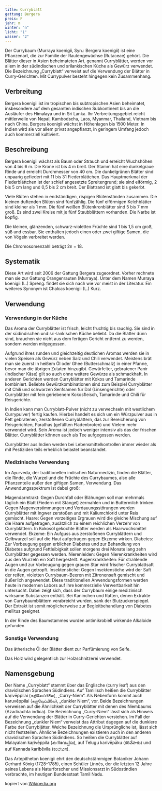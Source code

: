 ```yaml
---
title: Curryblatt
gattung: Bergera
preis: F
jahr: m
winter: "n"
licht: "1"
wasser: "2"
---
```


Der Currybaum (Murraya koenigii, Syn.: Bergera koenigii) ist eine Pflanzenart, die zur Familie der Rautengewächse (Rutaceae) gehört. Die Blätter dieser in Asien beheimateten Art, genannt Curryblätter, werden vor allem in der südindischen und srilankischen Küche als Gewürz verwendet. Die Bezeichnung „Curryblatt“ verweist auf die Verwendung der Blätter in Curry-Gerichten. Mit Currypulver besteht hingegen kein Zusammenhang.

## Verbreitung
Bergera koenigii ist im tropischen bis subtropischen Asien beheimatet, insbesondere auf dem gesamten indischen Subkontinent bis an die Ausläufer des Himalaya und in Sri Lanka. Ihr Verbreitungsgebiet reicht mittlerweile von Nepal, Kambodscha, Laos, Myanmar, Thailand, Vietnam bis nach China. Bergera koenigii wächst in Höhenlagen bis 1500 Meter. In Indien wird sie vor allem privat angepflanzt, in geringem Umfang jedoch auch kommerziell kultiviert.

## Beschreibung
Bergera koenigii wächst als Baum oder Strauch und erreicht Wuchshöhen von 4 bis 6 m. Die Krone ist bis 4 m breit. Der Stamm hat eine dunkelgraue Rinde und erreicht Durchmesser von 40 cm. Die dunkelgrünen Blätter sind unpaarig gefiedert mit 11 bis 31 Fiederblättchen. Das Hauptmerkmal der Fiederblättchen ist der schief angesetzte Spreitengrund; sie sind eiförmig, 2 bis 5 cm lang und 0,5 bis 2 cm breit. Der Blattrand ist glatt bis gekerbt.

Viele Blüten stehen in endständigen, rispigen Blütenständen zusammen. Die kleinen duftenden Blüten sind fünfzählig. Die fünf eiförmigen Kelchblätter sind kleiner als 1 mm. Die fünf weißen Blütenkronblätter sind 5 bis 7 mm groß. Es sind zwei Kreise mit je fünf Staubblättern vorhanden. Die Narbe ist kopfig.

Die kleinen, glänzenden, schwarz-violetten Früchte sind 1 bis 1,5 cm groß, süß und essbar. Sie enthalten jedoch einen oder zwei giftige Samen, die von Vögeln verbreitet werden.

Die Chromosomenzahl beträgt 2n = 18.

## Systematik
Diese Art wird seit 2006 der Gattung Bergera zugeordnet. Vorher rechnete man sie zur Gattung Orangenrauten (Murraya). Unter dem Namen Murraya koenigii (L.) Spreng. findet sie sich nach wie vor meist in der Literatur. Ein weiteres Synonym ist Chalcas koenigii (L.) Kurz.

## Verwendung
### Verwendung in der Küche
Das Aroma der Curryblätter ist frisch, leicht fruchtig bis rauchig. Sie sind in der südindischen und sri-lankischen Küche beliebt. Da die Blätter dünn sind, brauchen sie nicht aus dem fertigen Gericht entfernt zu werden, sondern werden mitgegessen.

Aufgrund ihres runden und gleichzeitig deutlichen Aromas werden sie in vielen Speisen als Gewürz neben Salz und Chili verwendet. Meistens brät man sie zuerst in heißem Öl oder Ghee (Butterschmalz) in einer Pfanne, bevor man die übrigen Zutaten hinzugibt. Gewürfelter, gebratener Panir (indischer Käse) gilt so auch ohne weitere Gewürze als schmackhaft. In anderen Gerichten werden Curryblätter mit Kokos und Tamarinde kombiniert. Beliebte Gewürzkombinationen sind zum Beispiel Curryblätter mit Chili und schwarzen Senfsamen für Dal (Linsengerichte) oder Curryblätter mit fein geriebenem Kokosfleisch, Tamarinde und Chili für Reisgerichte.

In Indien kann man Curryblatt-Pulver (nicht zu verwechseln mit westlichem Currypulver) fertig kaufen. Hierbei handelt es sich um ein Würzpulver aus in Fett gebratenen, zerstoßenen Curryblättern, das zur Bereicherung von Reisgerichten, Parathas (gefüllten Fladenbroten) und Vielem mehr verwendet wird. Sein Aroma ist jedoch weniger intensiv als das der frischen Blätter.
Curryblätter können auch als Tee aufgegossen werden.

Curryblätter aus Indien werden bei Lebensmittelkontrollen immer wieder als mit Pestiziden teils erheblich belastet beanstandet.

### Medizinische Verwendung
Im Ayurveda, der traditionellen indischen Naturmedizin, finden die Blätter, die Rinde, die Wurzel und die Früchte des Currybaumes, also alle Pflanzenteile außer den giftigen Samen, Verwendung. Das Anwendungsspektrum ist dabei groß:

Magendarmtrakt: Gegen Durchfall oder Blähungen soll man mehrmals täglich ein Blatt (Fiedern mit Stängel) zermahlen und in Buttermilch trinken. Gegen Magenverstimmungen und Verdauungsstörungen werden Curryblätter mit Ingwer zerstoßen und mit Kaliumchlorid unter Reis gemischt.
Haare: Gegen vorzeitiges Ergrauen wird die gleiche Mischung auf die Haare aufgetragen, zusätzlich zu einem reichlichen Verzehr von Curryblättern. In Kokosöl gekochte Blätter werden als Haarwuchsmittel verwendet.
Ekzeme: Ein Aufguss aus zerstoßenen Curryblättern und Gelbwurzel soll auf die Haut aufgetragen gegen Ekzeme wirken.
Diabetes: Zur Vorbeugung gegen erblichen Diabetes und zur Behandlung von Diabetes aufgrund Fettleibigkeit sollen morgens drei Monate lang zehn Curryblätter gegessen werden.
Nierenleiden: Gegen Nierenkrankheiten wird aus den Wurzeln ein Saft hergestellt.
Augenkrankheiten: Für strahlende Augen und zur Vorbeugung gegen grauen Star wird frischer Curryblattsaft in die Augen getropft.
Insektenstiche: Gegen Insektenstiche wird der Saft der reifen, violetten Currybaum-Beeren mit Zitronensaft gemischt und äußerlich angewendet.
Diese traditionellen Anwendungsformen werden heute in modernen Labors auf ihre kommerzielle Verwertbarkeit hin untersucht. Dabei zeigt sich, dass der Currybaum einige medizinisch wirksame Substanzen enthält. Bei Kaninchen und Ratten, denen Extrakte von Currybaumblättern verabreicht wurden, sank der Blutzuckerspiegel. Der Extrakt ist somit möglicherweise zur Begleitbehandlung von Diabetes mellitus geeignet.

In der Rinde des Baumstammes wurden antimikrobiell wirkende Alkaloide gefunden.

### Sonstige Verwendung
Das ätherische Öl der Blätter dient zur Parfümierung von Seife.

Das Holz wird gelegentlich zur Holzschnitzerei verwendet.

## Namensgebung
Der Name „Curryblatt“ stammt über das Englische (curry leaf) aus den dravidischen Sprachen Südindiens. Auf Tamilisch heißen die Curryblätter kaṟivēppilai (கறிவேப்பிலை), „Curry-Niem“. Als Nebenform kommt auch karuvēppilai (கருவேப்பிலை), „dunkler Niem“, vor. Beide Bezeichnungen verweisen auf die Ähnlichkeit der Curryblätter mit denen des Niembaums (Azadirachta indica). Die Bezeichnung „Curry-Niem“ lässt sich als Hinweis auf die Verwendung der Blätter in Curry-Gerichten verstehen. Im Fall der Bezeichnung „dunkler Niem“ verweist das Attribut dagegen auf die dunklere Farbe der Curryblätter. Welche Bezeichnung die Ursprüngliche ist, lässt sich nicht feststellen. Ähnliche Bezeichnungen existieren auch in den anderen dravidischen Sprachen Südindiens. So heißen die Curryblätter auf Malayalam kaṟivēppila (കറിവേപ്പില), auf Telugu karivēpāku (కరివేపాకు) und auf Kannada karibēvila (ಕರಿಬೇವಿನ).

Das Artepitheton koenigii ehrt den deutschstämmigen Botaniker Johann Gerhard König (1728–1785), einen Schüler Linnés, der die letzten 12 Jahre seines Lebens als Naturforscher und Missionsarzt in Südostindien verbrachte, im heutigen Bundesstaat Tamil Nadu.

kopiert von [Wikipedia.org](https://de.wikipedia.org/wiki/Currybaum)
